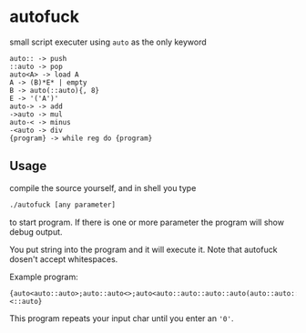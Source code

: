 # autofuck
small script executer using `auto` as the only keyword

```
auto:: -> push  
::auto -> pop  
auto<A> -> load A  
A -> (B)*E* | empty  
B -> auto(::auto){, 8}  
E -> '('A')'
auto-> -> add  
->auto -> mul  
auto-< -> minus  
-<auto -> div  
{program} -> while reg do {program}  
```
## Usage

compile the source yourself, and in shell you type
```bash
./autofuck [any parameter]
```
to start program. If there is one or more parameter the program will show debug output.

You put string into the program and it will execute it. Note that autofuck dosen't accept whitespaces. 

Example program:
```
{auto<auto::auto>;auto::auto<>;auto<auto::auto::auto::auto(auto::auto::auto::auto::auto::auto::auto::auto>auto::auto-<::auto}
```
This program repeats your input char until you enter an `'0'`.